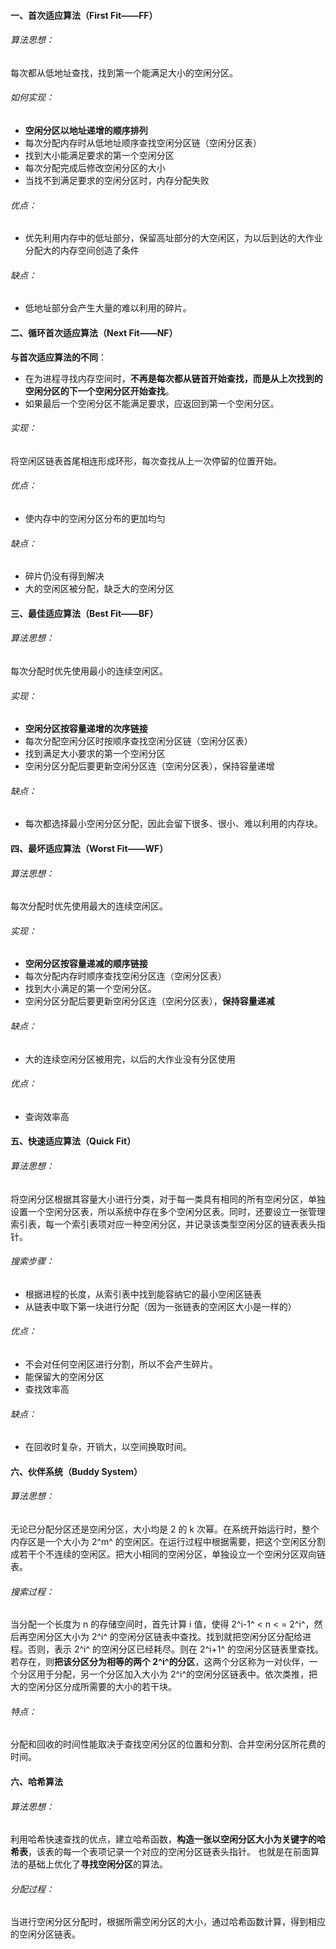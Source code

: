 ﻿#### 一、首次适应算法（First Fit——FF）

###### 算法思想：
每次都从低地址查找，找到第一个能满足大小的空闲分区。
###### 如何实现：

 - **空闲分区以地址递增的顺序排列**
 - 每次分配内存时从低地址顺序查找空闲分区链（空闲分区表）
 - 找到大小能满足要求的第一个空闲分区
 - 每次分配完成后修改空闲分区的大小
 - 当找不到满足要求的空闲分区时，内存分配失败
###### 优点：
 - 优先利用内存中的低址部分，保留高址部分的大空闲区，为以后到达的大作业分配大的内存空间创造了条件
###### 缺点：
 - 低地址部分会产生大量的难以利用的碎片。

#### 二、循环首次适应算法（Next Fit——NF）
**与首次适应算法的不同**：

 - 在为进程寻找内存空间时，**不再是每次都从链首开始查找，而是从上次找到的空闲分区的下一个空闲分区开始查找**。
 - 如果最后一个空闲分区不能满足要求，应返回到第一个空闲分区。
###### 实现：
将空闲区链表首尾相连形成环形，每次查找从上一次停留的位置开始。
###### 优点：

 - 使内存中的空闲分区分布的更加均匀
###### 缺点：
 - 碎片仍没有得到解决
 - 大的空闲区被分配，缺乏大的空闲分区

#### 三、最佳适应算法（Best Fit——BF）
###### 算法思想：
每次分配时优先使用最小的连续空闲区。
###### 实现：

 - **空闲分区按容量递增的次序链接**
 - 每次分配空闲分区时按顺序查找空闲分区链（空闲分区表）
 - 找到满足大小要求的第一个空闲分区
 - 空闲分区分配后要更新空闲分区连（空闲分区表），保持容量递增
###### 缺点：
 - 每次都选择最小空闲分区分配，因此会留下很多、很小、难以利用的内存块。

#### 四、最坏适应算法（Worst Fit——WF）
###### 算法思想：
每次分配时优先使用最大的连续空闲区。
###### 实现：
 - **空闲分区按容量递减的顺序链接**
 - 每次分配内存时顺序查找空闲分区连（空闲分区表）
 - 找到大小满足的第一个空闲分区。
 - 空闲分区分配后要更新空闲分区连（空闲分区表），**保持容量递减**
###### 缺点：
 - 大的连续空闲分区被用完，以后的大作业没有分区使用
###### 优点：
 - 查询效率高
#### 五、快速适应算法（Quick Fit）
###### 算法思想：
将空闲分区根据其容量大小进行分类，对于每一类具有相同的所有空闲分区，单独设置一个空闲分区表，所以系统中存在多个空闲分区表。同时，还要设立一张管理索引表，每一个索引表项对应一种空闲分区，并记录该类型空闲分区的链表表头指针。
###### 搜索步骤：
 - 根据进程的长度，从索引表中找到能容纳它的最小空闲区链表
 - 从链表中取下第一块进行分配（因为一张链表的空闲区大小是一样的）
###### 优点：
 - 不会对任何空闲区进行分割，所以不会产生碎片。
 - 能保留大的空闲分区
 - 查找效率高
###### 缺点：
 - 在回收时复杂，开销大，以空间换取时间。

#### 六、伙伴系统（Buddy System）
###### 算法思想：
无论已分配分区还是空闲分区，大小均是 2 的 k 次幂。在系统开始运行时，整个内存区是一个大小为 2^m^ 的空闲区。在运行过程中根据需要，把这个空闲区分割成若干个不连续的空闲区。把大小相同的空闲分区，单独设立一个空闲分区双向链表。

###### 搜索过程：
当分配一个长度为 n 的存储空间时，首先计算 i 值，使得 2^i-1^ < n < = 2^i^，然后再空闲分区大小为 2^i^ 的空闲分区链表中查找。找到就把空闲分区分配给进程。否则，表示 2^i^ 的空闲分区已经耗尽。则在 2^i+1^ 的空闲分区链表里查找。若存在，则**把该分区分为相等的两个 2^i^的分区**，这两个分区称为一对伙伴，一个分区用于分配，另一个分区加入大小为 2^i^的空闲分区链表中。依次类推，把大的空闲分区分成所需要的大小的若干块。

###### 特点：
分配和回收的时间性能取决于查找空闲分区的位置和分割、合并空闲分区所花费的时间。

#### 六、哈希算法
###### 算法思想：
利用哈希快速查找的优点，建立哈希函数，**构造一张以空闲分区大小为关键字的哈希表**，该表的每一个表项记录一个对应的空闲分区链表头指针。
也就是在前面算法的基础上优化了**寻找空闲分区**的算法。

###### 分配过程：
当进行空闲分区分配时，根据所需空闲分区的大小，通过哈希函数计算，得到相应的空闲分区链表。

